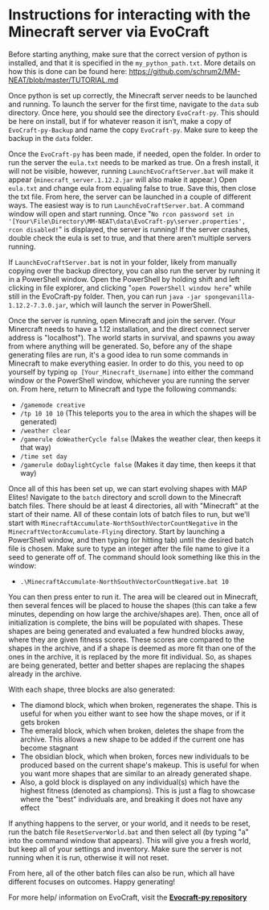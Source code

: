 # Instructions for interacting with the Minecraft server via EvoCraft

Before starting anything, make sure that the correct version of python is installed, and that it is specified in the `my_python_path.txt`. More details on how this is done can be found here: https://github.com/schrum2/MM-NEAT/blob/master/TUTORIAL.md

Once python is set up correctly, the Minecraft server needs to be launched and running. To launch the server for the first time, navigate to the `data` sub directory. Once here, you should see the directory `EvoCraft-py`. This should be here on install, but if for whatever reason it isn’t, make a copy of `EvoCraft-py-Backup` and name the copy `EvoCraft-py`. Make sure to keep the backup in the `data` folder.

Once the `EvoCraft-py` has been made, if needed, open the folder. In order to run the server the `eula.txt` needs to be marked as true. On a fresh install, it will not be visible, however, running `LaunchEvoCraftServer.bat` will make it appear (`minecraft_server.1.12.2.jar` will also make it appear.) Open `eula.txt` and change eula from equaling false to true. Save this, then close the txt file. From here, the server can be launched in a couple of different ways. The easiest way is to run `LaunchEvoCraftServer.bat`. A command window will open and start running. Once "`No rcon password set in '[Your\File\Directory\MM-NEAT\data\EvoCraft-py\server.properties', rcon disabled!`" is displayed, the server is running! If the server crashes, double check the eula is set to true, and that there aren't multiple servers running. 

If `LaunchEvoCraftServer.bat` is not in your folder, likely from manually copying over the backup directory, you can also run the server by running it in a PowerShell window. Open the PowerShell by holding shift and left clicking in file explorer, and clicking "`open PowerShell window here`" while still in the EvoCraft-py folder. Then, you can run `java -jar spongevanilla-1.12.2-7.3.0.jar`, which will launch the server in PowerShell. 

Once the server is running, open Minecraft and join the server. (Your Minercraft needs to have a 1.12 installation, and the direct connect server address is "localhost"). The world starts in survival, and spawns you away from where anything will be generated. So, before any of the shape generating files are run, it's a good idea to run some commands in Minecraft to make everything easier. In order to do this, you need to op yourself by typing `op [Your_Minecraft_Username]` into either the command window or the PowerShell window, whichever you are running the server on. From here, return to Minecraft and type the following commands:
* `/gamemode creative` 
* `/tp 10 10 10` (This teleports you to the area in which the shapes will be generated)
* `/weather clear`
* `/gamerule doWeatherCycle false` (Makes the weather clear, then keeps it that way)
* `/time set day`
* `/gamerule doDaylightCycle false` (Makes it day time, then keeps it that way)

Once all of this has been set up, we can start evolving shapes with MAP Elites! Navigate to the `batch` directory and scroll down to the Minecraft batch files. There should be at least 4 directories, all with "Minecraft" at the start of their name. All of these contain lots of batch files to run, but we'll start with `MinecraftAccumulate-NorthSouthVectorCountNegative` in the `MinecraftVectorAccumulate-Flying` directory. Start by launching a PowerShell window, and then typing (or hitting tab) until the desired batch file is chosen. Make sure to type an integer after the file name to give it a seed to generate off of. The command should look something like this in the window: 
* `.\MinecraftAccumulate-NorthSouthVectorCountNegative.bat 10`

You can then press enter to run it. The area will be cleared out in Minecraft, then several fences will be placed to house the shapes (this can take a few minutes, depending on how large the archive/shapes are). Then, once all of initialization is complete, the bins will be populated with shapes. These shapes are being generated and evaluated a few hundred blocks away, where they are given fitness scores. These scores are compared to the shapes in the archive, and if a shape is deemed as more fit than one of the ones in the archive, it is replaced by the more fit individual. So, as shapes are being generated, better and better shapes are replacing the shapes already in the archive.

With each shape, three blocks are also generated:
* The diamond block, which when broken, regenerates the shape. This is useful for when you either want to see how the shape moves, or if it gets broken
* The emerald block, which when broken, deletes the shape from the archive. This allows a new shape to be added if the current one has become stagnant
* The obsidian block, which when broken, forces new individuals to be produced based on the current shape's makeup. This is useful for when you want more shapes that are similar to an already generated shape.
* Also, a gold block is displayed on any individual(s) which have the highest fitness (denoted as champions). This is just a flag to showcase where the "best" individuals are, and breaking it does not have any effect

If anything happens to the server, or your world, and it needs to be reset, run the batch file `ResetServerWorld.bat` and then select all (by typing "a" into the command window that appears). This will give you a fresh world, but keep all of your settings and inventory. Make sure the server is not running when it is run, otherwise it will not reset.

From here, all of the other batch files can also be run, which all have different focuses on outcomes. Happy generating!

For more help/ information on EvoCraft, visit the [**Evocraft-py repository**](https://github.com/real-itu/Evocraft-py)
